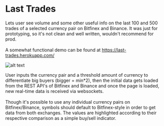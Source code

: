# Last Trades

Lets user see volume and some other useful info on the last 100 and 500 trades of a selected currency pair on Bitfinex and Binance.
It was just for prototyping, so it's not clean and well written, wouldn't recommend for prod.<br><br>
A somewhat functional demo can be found at https://last-trades.herokuapp.com/

![alt text](https://i.imgur.com/bRhaUXm.png)

User inputs the currency pair and a threshold amount of currency to differentiate big buyers (bigger = min*2), then the initial data gets loaded from the REST API's of Bitfinex and Binance and once the page is loaded, new real-time data is received via websockets.<br><br>
Though it's possible to use any individual currency pairs on Bitfinex/Binance, symbols should default to Bitfinex-style in order to get data from both exchanges.
The values are highlighted according to their respective comparison as a simple buy/sell indicator.
